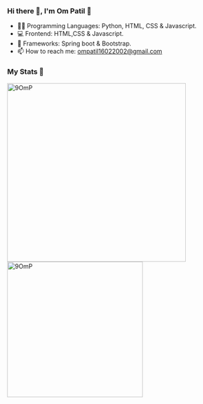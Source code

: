 <h3> Hi there 👋, I'm Om Patil 🤵‍</h3>

- 👨‍💻 Programming Languages:  Python, HTML, CSS & Javascript. 
- 💻 Frontend: HTML,CSS & Javascript.
- 🦄 Frameworks: Spring boot & Bootstrap.
- 📫 How to reach me: ompatil16022002@gmail.com

<h3>My Stats 💯</h3>

<p><img width="415" align="left" src="https://github-readme-stats.vercel.app/api?username=9OmP&show_icons=true&locale=en" alt="9OmP" /></p> <p> <img width="315" align="left"
src="https://github-readme-stats.vercel.app/api/top-langs?username=9OmP&show_icons=true&locale=en&layout=compact&radical" alt="9OmP" /></p>
